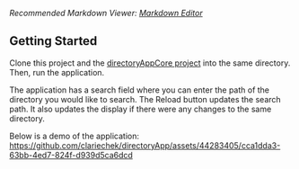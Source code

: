 ﻿*Recommended Markdown Viewer: [Markdown Editor](https://marketplace.visualstudio.com/items?itemName=MadsKristensen.MarkdownEditor2)*

## Getting Started

Clone this project and the [directoryAppCore project](https://github.com/clariechek/directoryAppCore) into the same directory.
Then, run the application.

The application has a search field where you can enter the path of the directory you would like to search.
The Reload button updates the search path. It also updates the display if there were any changes to the same directory.

Below is a demo of the application:
https://github.com/clariechek/directoryApp/assets/44283405/cca1dda3-63bb-4ed7-824f-d939d5ca6dcd


